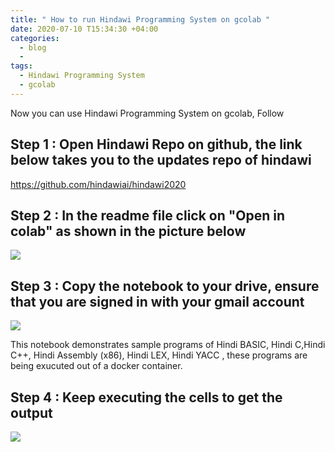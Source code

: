 ```yaml
---
title: " How to run Hindawi Programming System on gcolab "
date: 2020-07-10 T15:34:30 +04:00
categories:
  - blog
  - 
tags:
  - Hindawi Programming System
  - gcolab
---
```


Now you can use Hindawi Programming System on gcolab, Follow

## Step 1 : Open Hindawi Repo on github, the link below takes you to the updates repo of hindawi 
https://github.com/hindawiai/hindawi2020

## Step 2 : In the readme file click on "Open in colab" as shown in the picture below 
<img src="https://docs.google.com/drawings/d/e/2PACX-1vQzzb_JQd4H6BPMr9wgBbBb1-UGG-WuLbGPacnRSZRBWdFwqEtOqJYtaheg-HhFB0_HatJiV3xHZcxN/pub?w=960&amp;h=720">

## Step 3 : Copy the notebook to your drive, ensure that you are signed in with your gmail account
<img src="https://docs.google.com/drawings/d/e/2PACX-1vTjU272nS7mwnGTBSbQ7_aa0DzRTV1TkKyonQi1MyIzZtNaxooH7lUeiVxPYxKVPa0kyOwpeg8FgGg6/pub?w=960&amp;h=720">

This notebook demonstrates sample programs of  Hindi BASIC, Hindi C,Hindi C++, Hindi Assembly (x86), Hindi LEX,  Hindi YACC ,
these programs are being exucuted out of a docker container.

## Step 4 : Keep executing the cells to get the output

<img src="https://docs.google.com/drawings/d/e/2PACX-1vSniD9d0FGaxVN1M8qDQRv6P4fEuPqKlsnUpWKEI_5wsxzbo-QTVNO1HV5IaosEQ7rHulN5GxJIu4NL/pub?w=960&amp;h=720">
